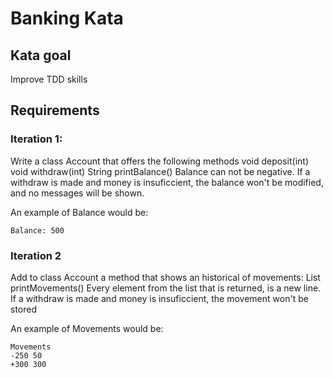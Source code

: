 # Banking Kata

## Kata goal
Improve TDD skills

## Requirements

### Iteration 1:
Write a class Account that offers the following methods void deposit(int) void withdraw(int) String printBalance() 
Balance can not be negative.
If a withdraw is made and money is insuficcient, the balance won't be modified, and no messages will be shown.

An example of Balance would be:

    Balance: 500
    
 ### Iteration 2
 Add to class Account a method that shows an historical of movements: List<String> printMovements()
 Every element from the list that is returned, is a new line.
 If a withdraw is made and money is insuficcient, the movement won't be stored

  
  An example of Movements would be:
 
  ```
Movements 
-250 50
+300 300
 ```
